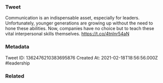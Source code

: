 ### Tweet
Communication is an indispensable asset, especially for leaders. Unfortunately, younger generations are growing up without the need to hone these abilities. Now, companies have no choice but to teach these vital interpersonal skills themselves. https://t.co/4tnlnr54aN

### Metadata
Tweet ID: 1362476210383695876
Created At: 2021-02-18T18:56:56.000Z
#leadership

### Related

